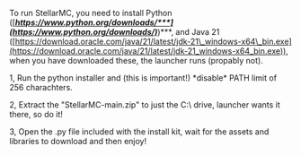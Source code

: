 To run StellarMC, you need to install Python ([***https://www.python.org/downloads/***](https://www.python.org/downloads/)***)***, and Java 21 ([https://download.oracle.com/java/21/latest/jdk-21\_windows-x64\_bin.exe](https://download.oracle.com/java/21/latest/jdk-21_windows-x64_bin.exe)), when you have downloaded these, the launcher runs (propably not).



1, Run the python installer and (this is important!) \*disable\* PATH limit of 256 charachters.



2, Extract the "StellarMC-main.zip" to just the C:\\ drive, launcher wants it there, so do it!



3, Open the .py file included with the install kit, wait for the assets and libraries to download and then enjoy!

